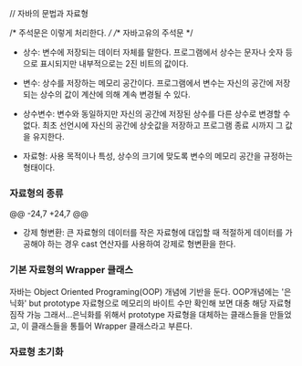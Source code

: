 // 자바의 문법과 자료형

/* 
주석문은 이렇게 처리한다.
*/
/** 자바고유의 주석문 */

* 상수: 변수에 저장되는 데이터 자체를 말한다. 프로그램에서 상수는 문자나 숫자 등으로 표시되지만 내부적으로는 2진 비트의 값이다.

* 변수: 상수를 저장하는 메모리 공간이다. 프로그램에서 변수는 자신의 공간에 저장되는 상수의 값이 계산에 의해 계속 변경될 수 있다.

* 상수변수: 변수와 동일하지만 자신의 공간에 저장된 상수를 다른 상수로 변경할 수 없다. 최초 선언시에 자신의 공간에 상숫값을 저장하고
        프로그램 종료 시까지 그 값을 유지한다.
* 자료형: 사용 목적이나 특성, 상수의 크기에 맞도록 변수의 메모리 공간을 규정하는 형태이다.

### 자료형의 종류
@@ -24,7 +24,7 @@
* 강제 형변환: 큰 자료형의 데이터를 작은 자료형에 대입할 때 적절하게 데이터를 가공해야 하는 경우 cast 연산자를 사용하여 강제로 형변환을 한다.

### 기본 자료형의 Wrapper 클래스
 자바는 Object Oriented Programing(OOP) 개념에 기반을 둔다. OOP개념에는 '은닉화' but prototype 자료형으로 메모리의 바이트 수만 확인해 보면 대충 해당 자료형 짐작 가능
 그래서...은닉화를 위해서 prototype 자료형을 대체하는 클래스들을 만들었고, 이 클래스들을 통틀어 Wrapper 클래스라고 부른다.
 
### 자료형 초기화 
 
 
 
 
 
 
 
 
 
 
 
 
 
 
 
